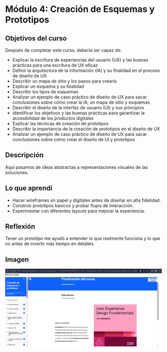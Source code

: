 # Módulo 4: Creación de Esquemas y Prototipos

## Objetivos del curso

Después de completar este curso, debería ser capaz de:

- Explicar la escritura de experiencias del usuario (UX) y las buenas prácticas para una escritura de UX eficaz
- Definir la arquitectura de la información (IA) y su finalidad en el proceso de diseño de UX
- Describir un mapa de sitio y los pasos para crearlo
- Explicar un esquema y su finalidad
- Describir los tipos de esquemas
- Analizar un ejemplo de caso práctico de diseño de UX para sacar conclusiones sobre cómo crear la IA, un mapa de sitio y esquemas
- Describir el diseño de la interfaz de usuario (UI) y sus principios 
- Identificar los objetivos y las buenas prácticas para garantizar la accesibilidad de los productos digitales
- Explicar las técnicas de creación de prototipos
- Describir la importancia de la creación de prototipos en el diseño de UX
- Analizar un ejemplo de caso práctico de diseño de UX para sacar conclusiones sobre cómo crear el diseño de UI y prototipos

## Descripción
Aquí pasamos de ideas abstractas a representaciones visuales de las soluciones.

## Lo que aprendí
- Hacer wireframes en papel y digitales antes de diseñar en alta fidelidad.
- Construir prototipos básicos y probar flujos de interacción.
- Experimentar con diferentes layouts para mejorar la experiencia.

## Reflexión
Tener un prototipo me ayudó a entender lo que realmente funciona y lo que no antes de invertir más tiempo en detalles.

## Imagen

![Evidencia](img/evidencia-modulo-04.png)